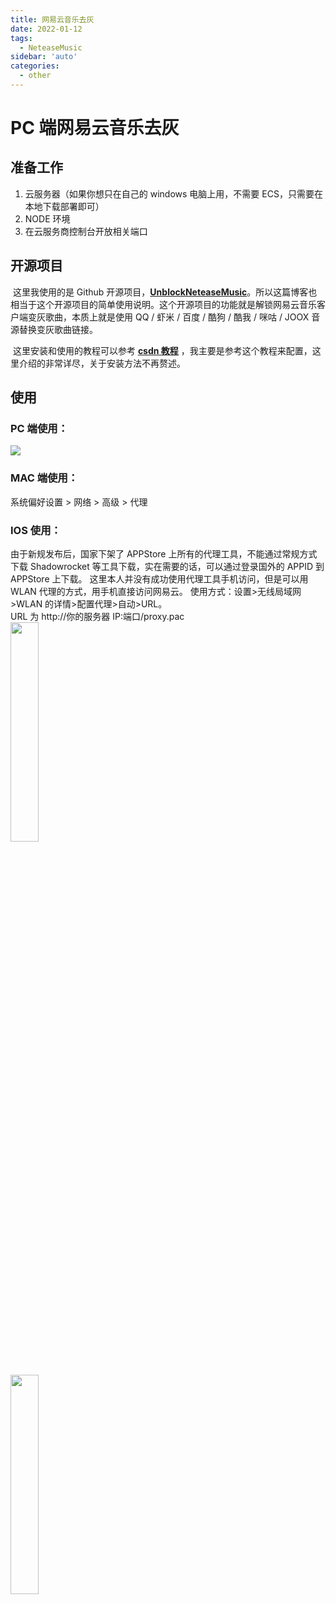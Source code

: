 ```yaml
---
title: 网易云音乐去灰
date: 2022-01-12
tags:
  - NeteaseMusic
sidebar: 'auto'
categories:
  - other
---
```


# PC 端网易云音乐去灰

## 准备工作

1. 云服务器（如果你想只在自己的 windows 电脑上用，不需要 ECS，只需要在本地下载部署即可）
2. NODE 环境
3. 在云服务商控制台开放相关端口

## 开源项目

​ 这里我使用的是 Github 开源项目，[**UnblockNeteaseMusic**](https://github.com/nondanee/UnblockNeteaseMusic)。所以这篇博客也相当于这个开源项目的简单使用说明。这个开源项目的功能就是解锁网易云音乐客户端变灰歌曲，本质上就是使用 QQ / 虾米 / 百度 / 酷狗 / 酷我 / 咪咕 / JOOX 音源替换变灰歌曲链接。

​ 这里安装和使用的教程可以参考 [**csdn 教程**](https://blog.csdn.net/weixin_44122062/article/details/120484422) ，我主要是参考这个教程来配置，这里介绍的非常详尽，关于安装方法不再赘述。

## 使用

### PC 端使用：

![](https://www.ipicbed.com/images/2022/01/14/ct01.png)

### MAC 端使用：

系统偏好设置 > 网络 > 高级 > 代理

### IOS 使用：

由于新规发布后，国家下架了 APPStore 上所有的代理工具，不能通过常规方式下载 Shadowrocket 等工具下载，实在需要的话，可以通过登录国外的 APPID 到 APPStore 上下载。
这里本人并没有成功使用代理工具手机访问，但是可以用 WLAN 代理的方式，用手机直接访问网易云。
使用方式：设置>无线局域网>WLAN 的详情>配置代理>自动>URL。
<br/>
URL 为 http://你的服务器 IP:端口/proxy.pac
<br/>
<img src="https://www.ipicbed.com/images/2022/01/14/ct3.jpg" width = "30%" />
<br/>
<br/>
<br/>
<img src="https://www.ipicbed.com/images/2022/01/14/ct2.jpg" width = "30%" />
